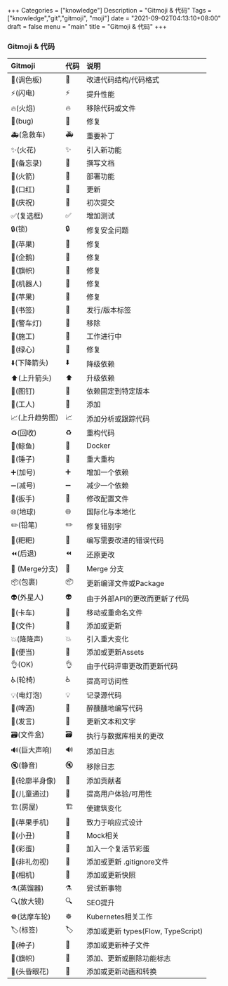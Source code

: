 +++
Categories = ["knowledge"]
Description = "Gitmoji & 代码"
Tags = ["knowledge","git","gitmoji", "moji"]
date = "2021-09-02T04:13:10+08:00"
draft = false
menu = "main"
title = "Gitmoji & 代码"
+++

###  Gitmoji & 代码

|Gitmoji|代码|说明
|:---|:---|:---|
|🎨(调色板)|:art:|改进代码结构/代码格式
|⚡️(闪电)|:zap:|	提升性能
|🔥(火焰)|	:fire:	|移除代码或文件
|🐛(bug)|	:bug:	|修复|bug
|🚑(急救车)|	:ambulance:|	重要补丁
|✨(火花)|	:sparkles:|	引入新功能
|📝(备忘录)|	:memo:|	撰写文档
|🚀(火箭)|	:rocket:|	部署功能
|💄(口红)|	:lipstick:|	更新|UI|和样式文件
|🎉(庆祝)|	:tada:	|初次提交
|✅(复选框)|	:white_check_mark:|	增加测试
|🔒(锁)|	:lock:	|修复安全问题
|🍎(苹果)|	:apple:|修复|macOS|下的问题
|🐧(企鹅)|	:penguin:	|修复|Linux|下的问题
|🏁(旗帜)|	:checkered_flag:	|修复|Windows|下的问题
|🤖(机器人)|	:robot:	|修复|Android|下的问题
|🍏(苹果)|	:green_apple:	|修复|IOS下的问题
|🔖(书签)|	:bookmark:	|发行/版本标签
|🚨(警车灯)|	:rotating_light:	|移除|linter|警告
|🚧(施工)|	:construction:	|工作进行中
|💚(绿心)|	:green_heart:	|修复|CI|构建问题
|⬇️(下降箭头)|	:arrow_down:	|降级依赖
|⬆️(上升箭头)|	:arrow_up:	|升级依赖
|📌(图钉)|	:pushpin:	|依赖固定到特定版本
|👷(工人)|	:construction_worker:|	添加|CI|构建系统
|📈(上升趋势图)|	:chart_with_upwards_trend:|添加分析或跟踪代码
|♻️(回收)|	:recycle:	|重构代码
|🐳(鲸鱼)|	:whale:|Docker|相关工作
|🔨(锤子)|	:hammer:|重大重构
|➕(加号)|	:heavy_plus_sign:|增加一个依赖
|➖(减号)|	:heavy_minus_sign:|减少一个依赖
|🔧(扳手)|	:wrench:|修改配置文件
|🌐(地球)|	:globe_with_meridians:|国际化与本地化
|✏️(铅笔)|	:pencil2:|修复错别字
|💩(粑粑)|	:poop:|编写需要改进的错误代码
|⏪(后退)|	:rewind:	|还原更改
|🔀	(Merge分支)|:twisted_rightwards_arrows:|Merge 分支
|📦(包裹)|	:package:	|更新编译文件或Package
|👽(外星人)|	:alien:	|由于外部API的更改而更新了代码
|🚚(卡车)|	:truck:	|移动或重命名文件
|📄(文件)|	:page_facing_up:|添加或更新|Licence
|💥(隆隆声)|	:boom:|引入重大变化
|🍱(便当)|	:bento:|添加或更新Assets
|👌(OK)|	:ok_hand:	|由于代码评审更改而更新代码
|♿️(轮椅)|	:wheelchair:	|提高可访问性
|💡(电灯泡)|	:bulb:	|记录源代码
|🍻(啤酒)|	:beers:	|醉醺醺地编写代码
|💬(发言)|	:speech_balloon:	|更新文本和文字
|🗃(文件盒)|	:card_file_box:	|执行与数据库相关的更改
|🔊(巨大声响)|	:loud_sound:	|添加日志
|🔇(静音)|	:mute:	|移除日志
|👥(轮廓半身像)|	:busts_in_silhouette:	|添加贡献者
|🚸(儿童通过)|	:children_crossing:	|提高用户体验/可用性
|🏗(房屋)|	:building_construction:	|使建筑变化
|📱(苹果手机)|	:iphone:	|致力于响应式设计
|🤡(小丑)|	:clown_face:	|Mock相关
|🥚(彩蛋)|	:egg:	|加入一个复活节彩蛋
|🙈(非礼勿视)|	:see_no_evil:	|添加或更新 .gitignore文件
|📸(相机)|	:camera_flash:	|添加或更新快照
|⚗️(蒸馏器)|	:alembic:	|尝试新事物
|🔍(放大镜)|	:mag:	|SEO提升
|☸️(达摩车轮)|	:wheel_of_dharma:	|Kubernetes相关工作
|🏷(标签)|	:label:	|添加或更新 types(Flow, TypeScript)
|🌱(种子)|	:seedling:	|添加或更新种子文件
|🚩(旗帜)|	:triangular_flag_on_post:	|添加、更新或删除功能标志
|💫(头昏眼花)|	:dizzy:	|添加或更新动画和转换
